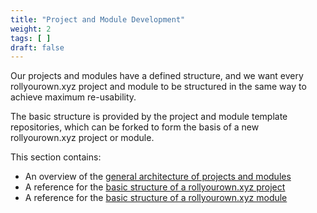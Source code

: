 ```yaml
---
title: "Project and Module Development"
weight: 2
tags: [ ]
draft: false
---
```

<!--
SPDX-FileCopyrightText: 2022 Wilfred Nicoll <xyzroller@rollyourown.xyz>
SPDX-License-Identifier: CC-BY-SA-4.0
-->

Our projects and modules have a defined structure, and we want every rollyourown.xyz project and module to be structured in the same way to achieve maximum re-usability.

<!--more-->

The basic structure is provided by the project and module template repositories, which can be forked to form the basis of a new rollyourown.xyz project or module.

This section contains:

- An overview of the [general architecture of projects and modules](/collaborate/project_and_module_development/general_architecture/)
- A reference for the [basic structure of a rollyourown.xyz project](/collaborate/project_and_module_development/project_structure/)
- A reference for the [basic structure of a rollyourown.xyz module](/collaborate/project_and_module_development/module_structure/)

